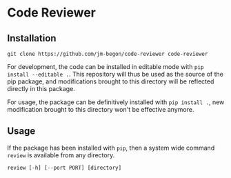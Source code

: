 # Code Reviewer

## Installation

```
git clone https://github.com/jm-begon/code-reviewer code-reviewer
```

For development, the code can be installed in editable mode with `pip install --editable .`. This repository will thus be used as the source of the pip package, and modifications brought to this directory will be reflected directly in this package.

For usage, the package can be definitively installed with `pip install .`, new modification brought to this directory won't be effective anymore.

## Usage

If the package has been installed with `pip`, then a system wide command `review` is available from any directory.

```
review [-h] [--port PORT] [directory]
```
